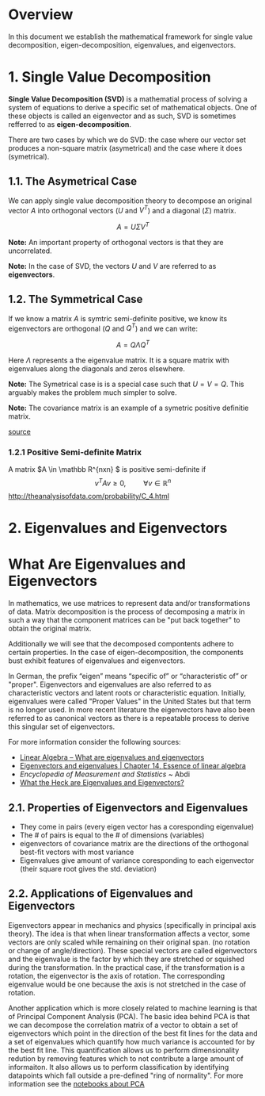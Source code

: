 # Overview
In this document we establish the mathematical framework for single value decomposition, eigen-decomposition, eigenvalues, and eigenvectors.



# 1. Single Value Decomposition

**Single Value Decomposition (SVD)** is a mathematial process of solving a system of equations to derive a specific set of mathematical objects. One of these objects is called an eigenvector and as such, SVD is sometimes refferred to as **eigen-decomposition**.

There are two cases by which we do SVD: the case where our vector set produces a non-square matrix (asymetrical) and the case where it does (symetrical).

## 1.1. The Asymetrical Case
We can apply single value decomposition theory to decompose an original vector $A$ into orthogonal vectors ($U$ and $V^T$) and a diagonal ($\Sigma$) matrix.

$$ A = U \Sigma V^T $$

**Note:** An important property of orthogonal vectors is that they are uncorrelated.

**Note:** In the case of SVD, the vectors $U$ and $V$ are referred to as **eigenvectors**.

## 1.2. The Symmetrical Case

If we know a matrix $A$ is symtric semi-definite positive, we know its eigenvectors are orthogonal ($Q$ and $Q^T$) and we can write:

$$ A = Q \Lambda Q^T$$

Here $\Lambda$ represents a the eigenvalue matrix. It is a square matrix with eigenvalues along the diagonals and zeros elsewhere. 

**Note:** The Symetrical case is is a special case such that $U = V = Q$. This arguably makes the problem much simpler to solve.

**Note:** The covariance matrix is an example of a symetric positive definitie matrix.


[source](https://ocw.mit.edu/courses/mathematics/18-06sc-linear-algebra-fall-2011/positive-definite-matrices-and-applications/singular-value-decomposition/MIT18_06SCF11_Ses3.5sum.pdf)

### 1.2.1 Positive Semi-definite Matrix
A matrix $A \in \mathbb R^{nxn} $ is positive semi-definite if
$$ v^TAv \ge 0, \ \ \ \ \ \ \ \ \  \forall v \in \mathbb R^n
$$
http://theanalysisofdata.com/probability/C_4.html

# 2. Eigenvalues and Eigenvectors

# What Are Eigenvalues and Eigenvectors
In mathematics, we use matrices to represent data and/or transformations of data. Matrix decomposition is the process of decomposing a matrix in such a way that the component matrices can be "put back together" to obtain the original matrix.

Additionally we will see that the decomposed compontents adhere to certain properties. In the case of eigen-decomposition, the components bust exhibit features of eigenvalues and eigenvectors.

In German, the prefix “eigen” means “specific of” or “characteristic of” or "proper". Eigenvectors and eigenvalues are also referred to as characteristic vectors and latent roots or characteristic equation. Initially, eigenvalues were called "Proper Values" in the United States but that term is no longer used. In more recent literature the eigenvectors have also been referred to as canonical vectors as there is a repeatable process to derive this singular set of eigenvectors.

For more information consider the following sources:
- [Linear Algebra – What are eigenvalues and eigenvectors](https://www.youtube.com/watch?v=kwA3qM0rm7c)
- [Eigenvectors and eigenvalues | Chapter 14, Essence of linear algebra](https://www.youtube.com/watch?v=PFDu9oVAE-g)
- *Encyclopedia of Measurement and Statistics* ~ Abdi
- [What the Heck are Eigenvalues and Eigenvectors?](https://hubpages.com/education/What-the-Heck-are-Eigenvalues-and-Eigenvectors)


## 2.1. Properties of Eigenvectors and Eigenvalues

- They come in pairs (every eigen vector has a coresponding eigenvalue)
- The # of pairs is equal to the # of dimensions (variables)
- eigenvectors of covariance matrix are the directions of the orthogonal best-fit vectors with most variance
- Eigenvalues give amount of variance coresponding to each eigenvector (their square root gives the std. deviation)

## 2.2. Applications of Eigenvalues and Eigenvectors

Eigenvectors appear in mechanics and physics (specifically in principal axis theory). The idea is that when linear transformation affects a vector, some vectors are only scaled while remaining on their original span. (no rotation or change of angle/direction). These special vectors are called eigenvectors and the eigenvalue is the factor by which they are stretched or squished during the transformation. In the practical case, if the transformation is a rotation, the eigenvector is the axis of rotation. The corresponding eigenvalue would be one because the axis is not stretched in the case of rotation.

Another application which is more closely related to machine learning is that of Principal Component Analysis (PCA). The basic idea behind PCA is that we can decompose the correlation matrix of a vector to obtain a set of eigenvectors which point in the direction of the best fit lines for the data and a set of eigenvalues which quantify how much variance is accounted for by the best fit line. This quantification allows us to perform dimensionality redution by removing features which to not contribute a large amount of informaiton. It also allows us to perform classification by identifying datapoints which fall outside a pre-defined "ring of normality". For more information see the [notebooks about PCA](../../Data%20Science/Principal%20Component%20Analysis%20(PCA)/README.md)